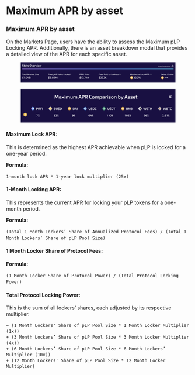 # Maximum APR by asset

### Maximum APR by asset

On the Markets Page, users have the ability to assess the Maximum pLP Locking APR. Additionally, there is an asset breakdown modal that provides a detailed view of the APR for each specific asset.

<figure><img src="../.gitbook/assets/image (74).png" alt=""><figcaption></figcaption></figure>

<figure><img src="../.gitbook/assets/image (75).png" alt=""><figcaption></figcaption></figure>

#### Maximum Lock APR:

This is determined as the highest APR achievable when pLP is locked for a one-year period.

**Formula:**

`1-month lock APR * 1-year lock multiplier (25x)`

#### 1-Month Locking APR:

This represents the current APR for locking your pLP tokens for a one-month period.

**Formula:**

`(Total 1 Month Lockers’ Share of Annualized Protocol Fees) / (Total 1 Month Lockers’ Share of pLP Pool Size)`

#### 1 Month Locker Share of Protocol Fees:

**Formula:**

`(1 Month Locker Share of Protocol Power) / (Total Protocol Locking Power)`

#### Total Protocol Locking Power:

This is the sum of all lockers’ shares, each adjusted by its respective multiplier.

```
= (1 Month Lockers' Share of pLP Pool Size * 1 Month Locker Multiplier (1x)) 
+ (3 Month Lockers’ Share of pLP Pool Size * 3 Month Locker Multiplier (4x))
+ (6 Month Lockers’ Share of pLP Pool Size * 6 Month Lockers’ Multiplier (10x))
+ (12 Month Lockers' Share of pLP Pool Size * 12 Month Locker Multiplier)
```
